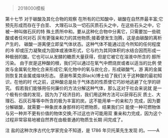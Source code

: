 # 
> 2018000模板

第十七节 对于碳酸及其化合物的观察
在所有的已知酸中，碳酸在自然界最丰富;它预先形成而存在于白垩、 大理石以及一切石灰质石头之中，在这些石头之中，它被一种叫做石灰的特 殊土质所中和。要从这种化合物中分离它，只需要加一些硫酸或者任何对石 灰有更强亲和力的其他物质;接着便发生泡腾，这是由碳酸的离析产生的， 碳酸一游离便立即呈气体状态。这种气体不能通过迄今所知的任何程度的冷
却或压力凝聚成为固体或液体形式，它与约为其同体积的水结合因而形成一
种极弱的酸。它也可以从发酵的糖质大量获得，但是它被它在溶液中所含的
醇所污染。
由于炭是这种酸的根，我们可以通过在氧气中燃烧炭或者以适当的比例 使炭与金属氧化物化合来形成它;氧化物中的氧与炭化合，形成碳酸气，游 离的金属则恢复其金属或熔块形态。
感谢布莱克(Black)博士给了我们关于这种酸的最初知识，在他的时 代之前，这种酸总是处于气体态的性质使它巧妙地逃避了化学的研究。
  假若我们能够用任何廉价的方法分解这种气体，那么这对于社会来说就
是一个极有价值的发现，因为为了经济目的，我们用这种方法可以获得石灰
质土、大理石、石灰石等等中所含的极为丰富的炭。这不能用单一的亲和力
完成，因为要分解碳酸，就需要一种象炭本身那样的可燃物质，结果我们只
能使一种可燃物体与另一种并不更有价值的物体交换;不过这也许可能用双
重亲和力完成，因为这个过程非常容易地被自然界在由极普通的物质生长期
间完成了。

注 盐的这种次序古代化学家完全不知道，是 1786 年贝托莱先生发现 的。——A